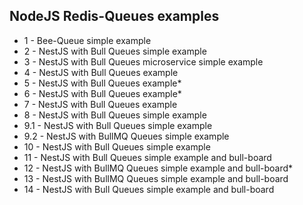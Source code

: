 ## NodeJS Redis-Queues examples

- 1 - Bee-Queue simple example
- 2 - NestJS with Bull Queues simple example
- 3 - NestJS with Bull Queues microservice simple example
- 4 - NestJS with Bull Queues example
- 5 - NestJS with Bull Queues example\*
- 6 - NestJS with Bull Queues example\*
- 7 - NestJS with Bull Queues example
- 8 - NestJS with Bull Queues simple example
- 9.1 - NestJS with Bull Queues simple example
- 9.2 - NestJS with BullMQ Queues simple example
- 10 - NestJS with Bull Queues simple example
- 11 - NestJS with Bull Queues simple example and bull-board
- 12 - NestJS with BullMQ Queues simple example and bull-board\*
- 13 - NestJS with BullMQ Queues simple example and bull-board
- 14 - NestJS with Bull Queues simple example and bull-board
